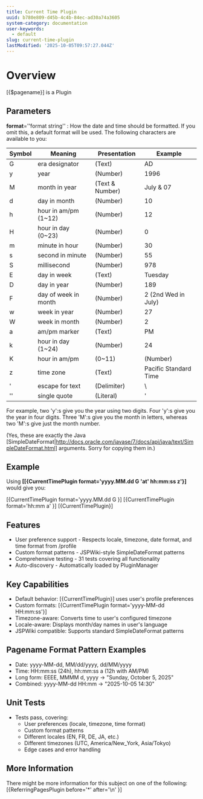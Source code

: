 ```yaml
---
title: Current Time Plugin
uuid: b780e809-d45b-4c4b-84ec-ad30a74a3605
system-category: documentation
user-keywords:
  - default
slug: current-time-plugin
lastModified: '2025-10-05T09:57:27.044Z'
---
```

# Overview
[{$pagename}]  is a Plugin

## Parameters

__format__=''format string'' : How the date and time should be formatted.  If you omit this, a default format will be used. The following characters are available to you:




| Symbol | Meaning | Presentation | Example
| ---- | ---- | ---- | ---- 
| G | era designator | (Text) | AD
| y | year | (Number) | 1996
| M | month in year | (Text & Number) | July & 07
| d | day in month | (Number) | 10
| h | hour in am/pm (1~12) | (Number) | 12
| H | hour in day (0~23) | (Number) | 0
| m | minute in hour | (Number) | 30
| s | second in minute | (Number) | 55
| S | millisecond | (Number) | 978
| E | day in week | (Text) | Tuesday
| D | day in year | (Number) | 189
| F | day of week in month | (Number) | 2 (2nd Wed in July)
| w | week in year | (Number) | 27
| W | week in month | (Number) | 2
| a | am/pm marker | (Text) | PM
| k | hour in day (1~24) | (Number) |  24
| K | hour in am/pm | (0~11) | (Number) | 0
| z | time zone | (Text) | Pacific Standard Time
| \' | escape for text | (Delimiter) | \\
| \'' | single quote | (Literal) | '


For example, two 'y':s give you the year using two digits.  Four 'y':s give you the year in four digits.  Three 'M':s give you the month in letters, whereas two 'M':s give just the month number.

(Yes, these are exactly the Java [SimpleDateFormat|http://docs.oracle.com/javase/7/docs/api/java/text/SimpleDateFormat.html] arguments.  Sorry for copying them in.)

## Example

Using __[[{CurrentTimePlugin format='yyyy.MM.dd G \'at\' hh:mm:ss z'}]__ would give you:

[{CurrentTimePlugin format='yyyy.MM.dd G }]
[{CurrentTimePlugin format='hh:mm a' }]
[{CurrentTimePlugin}]

## Features
- User preference support - Respects locale, timezone, date format, and time format from /profile
- Custom format patterns - JSPWiki-style SimpleDateFormat patterns
- Comprehensive testing - 31 tests covering all functionality
- Auto-discovery - Automatically loaded by PluginManager

## Key Capabilities

- Default behavior: [{CurrentTimePlugin}] uses user's profile preferences
- Custom formats: [{CurrentTimePlugin format='yyyy-MM-dd HH:mm:ss'}]
- Timezone-aware: Converts time to user's configured timezone
- Locale-aware: Displays month/day names in user's language
- JSPWiki compatible: Supports standard SimpleDateFormat patterns

## Pagename Format Pattern Examples

- Date: yyyy-MM-dd, MM/dd/yyyy, dd/MM/yyyy
- Time: HH:mm:ss (24h), hh:mm:ss a (12h with AM/PM)
- Long form: EEEE, MMMM d, yyyy → "Sunday, October 5, 2025"
- Combined: yyyy-MM-dd HH:mm → "2025-10-05 14:30"

## Unit Tests

- Tests pass, covering:
  - User preferences (locale, timezone, time format)
  - Custom format patterns
  - Different locales (EN, FR, DE, JA, etc.)
  - Different timezones (UTC, America/New_York, Asia/Tokyo)
  - Edge cases and error handling

## More Information
There might be more information for this subject on one of the following:
[{ReferringPagesPlugin before='*' after='\n' }]

